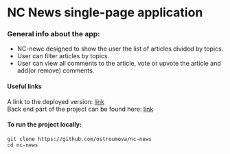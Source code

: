 <h1>NC News single-page application</h1>

<h3>General info about the app:</h3>
<ul>
<li>NC-newc designed to show the user the list of articles divided by topics.</li>
<li>User can filter articles by topics.</li>
<li>User can view all comments to the article, vote or upvote the article and add(or remove) comments.</li>
</ul>

<h4>Useful links</h4>
A link to the deployed version: <a href="https://ostroumova-nc-news.netlify.app">link</a> <br>
Back end part of the project can be found here:  <a href="https://github.com/ostroumova/be-nc-news-public">link</a> <br>


<h4>To run the project locally:</h4> 
<code>git clone https://github.com/ostroumova/nc-news</code> <br>
<code>cd nc-news</code>
